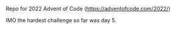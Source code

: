 Repo for 2022 Advent of Code 
(https://adventofcode.com/2022/)

IMO the hardest challenge so far was day 5.
